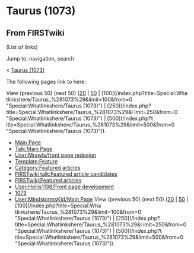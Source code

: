 # Taurus (1073)

## From FIRSTwiki

(List of links)

Jump to: navigation, search

< [Taurus (1073)](/index.php?title=Taurus_%281073%29&redirect=no "Taurus
\(1073\)")

The following pages link to here:

View (previous 50) (next 50) ([20](/index.php?title=Special:Whatlinkshere/Taurus_%281073%29&limit=20&from=0 "Special:Whatlinkshere/Taurus \(1073\)") | [50](/index.php?title=Special:Whatlinkshere/Taurus_%281073%29&limit=50&from=0 "Special:Whatlinkshere/Taurus \(1073\)") | [100](/index.php?title=Special:Wha
tlinkshere/Taurus_%281073%29&limit=100&from=0 "Special:Whatlinkshere/Taurus
\(1073\)") | [250](/index.php?title=Special:Whatlinkshere/Taurus_%281073%29&l
imit=250&from=0 "Special:Whatlinkshere/Taurus \(1073\)") | [500](/index.php?t
itle=Special:Whatlinkshere/Taurus_%281073%29&limit=500&from=0 "Special:Whatlinkshere/Taurus \(1073\)")).

- [Main Page](Main_Page "Main Page")
- [Talk:Main Page](Talk:Main_Page "Talk:Main Page")
- [User:Mrawls/front page redesign](User:Mrawls/front_page_redesign "User:Mrawls/front page redesign")
- [Template:Feature](Template:Feature "Template:Feature")
- [Category:Featured articles](Category:Featured_articles "Category:Featured articles")
- [FIRSTwiki talk:Featured article candidates](FIRSTwiki_talk:Featured_article_candidates "FIRSTwiki talk:Featured article candidates")
- [FIRSTwiki:Featured articles](FIRSTwiki:Featured_articles "FIRSTwiki:Featured articles")
- [User:Hollis1138/Front page development](User:Hollis1138/Front_page_development "User:Hollis1138/Front page development")
- [1073](1073 "1073")
- [User:MindstormsKid/Main Page](User:MindstormsKid/Main_Page "User:MindstormsKid/Main Page") View (previous 50) (next 50) ([20](/index.php?title=Special:Whatlinkshere/Taurus_%281073%29&limit=20&from=0 "Special:Whatlinkshere/Taurus \(1073\)") | [50](/index.php?title=Special:Whatlinkshere/Taurus_%281073%29&limit=50&from=0 "Special:Whatlinkshere/Taurus \(1073\)") | [100](/index.php?title=Special:Wha
  tlinkshere/Taurus_%281073%29&limit=100&from=0 "Special:Whatlinkshere/Taurus
  \(1073\)") | [250](/index.php?title=Special:Whatlinkshere/Taurus_%281073%29&l
  imit=250&from=0 "Special:Whatlinkshere/Taurus \(1073\)") | [500](/index.php?t
  itle=Special:Whatlinkshere/Taurus_%281073%29&limit=500&from=0 "Special:Whatlinkshere/Taurus \(1073\)")).
